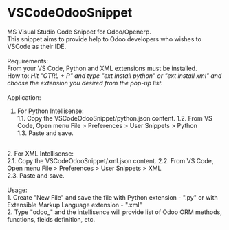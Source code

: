 # VSCodeOdooSnippet
MS Visual Studio Code Snippet for Odoo/Openerp.
<br/>
This snippet aims to provide help to Odoo developers who wishes to VSCode as their IDE.
<br/>
<br/>
Requirements:<br/>
From your VS Code, Python and XML extensions must be installed.<br/>
  How to: <i>Hit "CTRL + P" and type "ext install python" or "ext install xml" and choose the extension you desired from the pop-up list.</i>
<br/>
<br/>
Application:<br/>
1. For Python Intellisense:<br>
  1.1. Copy the VSCodeOdooSnippet/python.json content.
  1.2. From VS Code, Open menu File > Preferences > User Snippets > Python<br/>
  1.3. Paste and save.
<br/>
2. For XML Intellisense:<br>
  2.1. Copy the VSCodeOdooSnippet/xml.json content.
  2.2. From VS Code, Open menu File > Preferences > User Snippets > XML<br/>
  2.3. Paste and save.
<br/>
<br/>
Usage:<br/>
1. Create "New File" and save the file with Python extension - ".py" or with Extensible Markup Language extension - ".xml"
<br/>
2. Type "odoo_" and the intellisence will provide list of Odoo ORM methods, functions, fields definition, etc.
